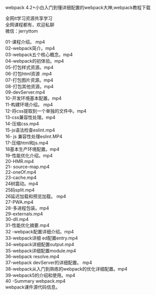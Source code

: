 webpack 4.2+小白入门到懂详细配置的webpack大神,webpack教程下载

全网it学习资源共享学习<br>全网课程都有，欢迎私聊<br>微信：jerryttom<br>

01-课程介绍。 mp4<br> 02-webpack简介。mp4<br> 03-webpack五个核心概念。mp4<br> 04-webpack的初体验。mp4<br> 05-打包样式资源。mp4<br> 06-打包html资源 .mp4<br> 07-打包图片资源。mp4<br> 08-打包其他资源。mp4<br> 09-devServer.mp4<br> 10-开发环境基本配置。mp4<br> 11-构建环境介绍。 mp4<br> 12-将css提取到一个单独的文件中。mp4<br> 13-css兼容性处理。mp4<br> 14-压缩css.mp4<br> 15-js语法检查eslint.mp4<br> 16- js 兼容性处理eslint.MP4<br> 17-压缩html和js.mp4<br> 18基本生产环境配置。mp4<br> 19-性能优化介绍。mp4<br> 20-HMR.mp4<br> 21- source-map.mp4<br> 22-oneOf.mp4<br> 23-cache.mp4<br> 24树震动。mp4<br> 25码split.mp4<br> 26延迟加载和预览加载。 mp4<br> 27-PWA.mp4<br> 28-多进程包装。mp4<br> 29-externals.mp4<br> 30-dll.mp4<br> 31-性能优化摘要.mp4<br> 32 -webpack配置详细介绍。mp4<br> 33-webpack详细 ed配置entry.mp4<br> 34-webpack详细配置output.mp4<br> 35-webpack详细配置module.mp4<br> 36-webpack resolve.mp4<br> 37-webpack devServer的详细配置。 mp4<br> 38-webpack从入门到熟练的webpack的优化详细配置。mp4<br> 39-webpack5的介绍和使用。mp4<br> 40 -Summary webpack.mp4<br> webpack课件源代码信息。